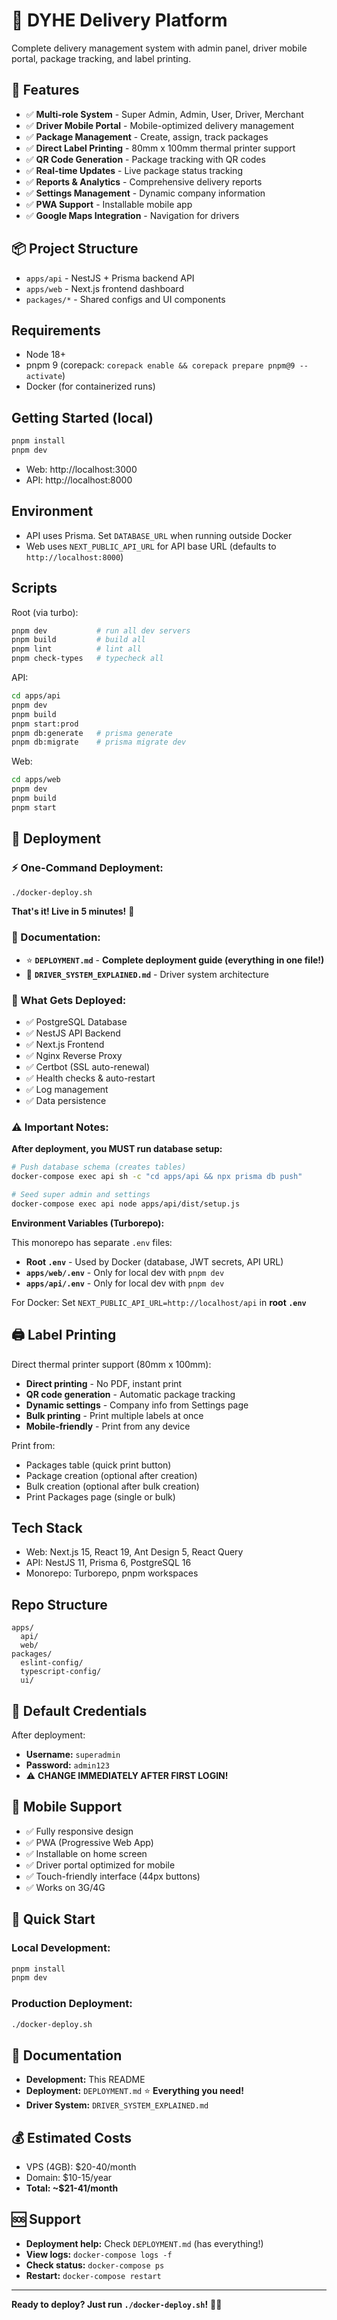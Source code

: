 # 🚚 DYHE Delivery Platform

Complete delivery management system with admin panel, driver mobile portal, package tracking, and label printing.

## 🎯 Features

- ✅ **Multi-role System** - Super Admin, Admin, User, Driver, Merchant
- ✅ **Driver Mobile Portal** - Mobile-optimized delivery management
- ✅ **Package Management** - Create, assign, track packages
- ✅ **Direct Label Printing** - 80mm x 100mm thermal printer support
- ✅ **QR Code Generation** - Package tracking with QR codes
- ✅ **Real-time Updates** - Live package status tracking
- ✅ **Reports & Analytics** - Comprehensive delivery reports
- ✅ **Settings Management** - Dynamic company information
- ✅ **PWA Support** - Installable mobile app
- ✅ **Google Maps Integration** - Navigation for drivers

## 📦 Project Structure

- `apps/api` - NestJS + Prisma backend API
- `apps/web` - Next.js frontend dashboard
- `packages/*` - Shared configs and UI components

## Requirements

- Node 18+
- pnpm 9 (corepack: `corepack enable && corepack prepare pnpm@9 --activate`)
- Docker (for containerized runs)

## Getting Started (local)

```bash
pnpm install
pnpm dev
```

- Web: http://localhost:3000
- API: http://localhost:8000

## Environment

- API uses Prisma. Set `DATABASE_URL` when running outside Docker
- Web uses `NEXT_PUBLIC_API_URL` for API base URL (defaults to `http://localhost:8000`)

## Scripts

Root (via turbo):

```bash
pnpm dev           # run all dev servers
pnpm build         # build all
pnpm lint          # lint all
pnpm check-types   # typecheck all
```

API:

```bash
cd apps/api
pnpm dev
pnpm build
pnpm start:prod
pnpm db:generate   # prisma generate
pnpm db:migrate    # prisma migrate dev
```

Web:

```bash
cd apps/web
pnpm dev
pnpm build
pnpm start
```

## 🚀 Deployment

### ⚡ One-Command Deployment:

```bash
./docker-deploy.sh
```

**That's it! Live in 5 minutes!** 🎉

### 📖 Documentation:

- ⭐ **`DEPLOYMENT.md`** - **Complete deployment guide (everything in one file!)**
- 🚚 **`DRIVER_SYSTEM_EXPLAINED.md`** - Driver system architecture

### 🎯 What Gets Deployed:

- ✅ PostgreSQL Database
- ✅ NestJS API Backend
- ✅ Next.js Frontend
- ✅ Nginx Reverse Proxy
- ✅ Certbot (SSL auto-renewal)
- ✅ Health checks & auto-restart
- ✅ Log management
- ✅ Data persistence

### ⚠️ Important Notes:

**After deployment, you MUST run database setup:**

```bash
# Push database schema (creates tables)
docker-compose exec api sh -c "cd apps/api && npx prisma db push"

# Seed super admin and settings
docker-compose exec api node apps/api/dist/setup.js
```

**Environment Variables (Turborepo):**

This monorepo has separate `.env` files:

- **Root `.env`** - Used by Docker (database, JWT secrets, API URL)
- **`apps/web/.env`** - Only for local dev with `pnpm dev`
- **`apps/api/.env`** - Only for local dev with `pnpm dev`

For Docker: Set `NEXT_PUBLIC_API_URL=http://localhost/api` in **root `.env`**

## 🖨️ Label Printing

Direct thermal printer support (80mm x 100mm):

- **Direct printing** - No PDF, instant print
- **QR code generation** - Automatic package tracking
- **Dynamic settings** - Company info from Settings page
- **Bulk printing** - Print multiple labels at once
- **Mobile-friendly** - Print from any device

Print from:

- Packages table (quick print button)
- Package creation (optional after creation)
- Bulk creation (optional after bulk creation)
- Print Packages page (single or bulk)

## Tech Stack

- Web: Next.js 15, React 19, Ant Design 5, React Query
- API: NestJS 11, Prisma 6, PostgreSQL 16
- Monorepo: Turborepo, pnpm workspaces

## Repo Structure

```
apps/
  api/
  web/
packages/
  eslint-config/
  typescript-config/
  ui/
```

## 🔐 Default Credentials

After deployment:

- **Username:** `superadmin`
- **Password:** `admin123`
- ⚠️ **CHANGE IMMEDIATELY AFTER FIRST LOGIN!**

## 📱 Mobile Support

- ✅ Fully responsive design
- ✅ PWA (Progressive Web App)
- ✅ Installable on home screen
- ✅ Driver portal optimized for mobile
- ✅ Touch-friendly interface (44px buttons)
- ✅ Works on 3G/4G

## 🎯 Quick Start

### Local Development:

```bash
pnpm install
pnpm dev
```

### Production Deployment:

```bash
./docker-deploy.sh
```

## 📖 Documentation

- **Development:** This README
- **Deployment:** `DEPLOYMENT.md` ⭐ **Everything you need!**
- **Driver System:** `DRIVER_SYSTEM_EXPLAINED.md`

## 💰 Estimated Costs

- VPS (4GB): $20-40/month
- Domain: $10-15/year
- **Total: ~$21-41/month**

## 🆘 Support

- **Deployment help:** Check `DEPLOYMENT.md` (has everything!)
- **View logs:** `docker-compose logs -f`
- **Check status:** `docker-compose ps`
- **Restart:** `docker-compose restart`

---

**Ready to deploy? Just run `./docker-deploy.sh`!** 🐳🚀
